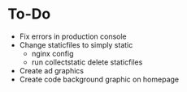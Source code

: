 # To-Do

- Fix errors in production console
- Change staticfiles to simply static
  - nginx config
  - run collectstatic delete staticfiles
- Create ad graphics
- Create code background graphic on homepage
